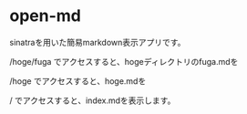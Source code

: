 # open-md
sinatraを用いた簡易markdown表示アプリです。

/hoge/fuga
でアクセスすると、hogeディレクトリのfuga.mdを

/hoge
でアクセスすると、hoge.mdを

/
でアクセスすると、index.mdを表示します。
